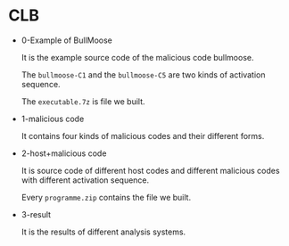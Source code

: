 # CLB

+ 0-Example of BullMoose

    It is the example source code of the malicious code bullmoose.

    The `bullmoose-C1` and the `bullmoose-C5` are two kinds of activation sequence.

    The `executable.7z` is file we built.

+ 1-malicious code

    It contains four kinds of malicious codes and their different forms.

+ 2-host+malicious code

    It is source code of different host codes and different malicious codes with different activation sequence.

    Every `programme.zip` contains the file we built.

+ 3-result

    It is the results of different analysis systems.
